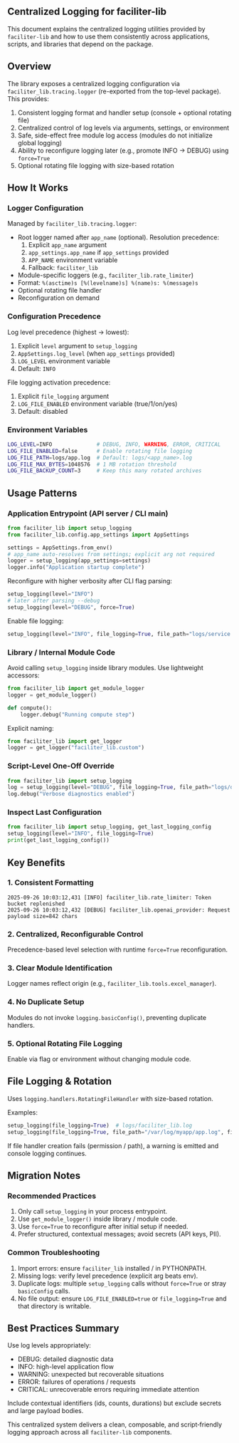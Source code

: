 ## Centralized Logging for faciliter-lib

This document explains the centralized logging utilities provided by `faciliter-lib` and how to use them consistently across applications, scripts, and libraries that depend on the package.

## Overview

The library exposes a centralized logging configuration via `faciliter_lib.tracing.logger` (re-exported from the top-level package). This provides:

1. Consistent logging format and handler setup (console + optional rotating file)
2. Centralized control of log levels via arguments, settings, or environment
3. Safe, side-effect free module log access (modules do not initialize global logging)
4. Ability to reconfigure logging later (e.g., promote INFO → DEBUG) using `force=True`
5. Optional rotating file logging with size-based rotation

## How It Works

### Logger Configuration

Managed by `faciliter_lib.tracing.logger`:

- Root logger named after `app_name` (optional). Resolution precedence:
    1. Explicit `app_name` argument
    2. `app_settings.app_name` if `app_settings` provided
    3. `APP_NAME` environment variable
    4. Fallback: `faciliter_lib`
- Module-specific loggers (e.g., `faciliter_lib.rate_limiter`)
- Format: `%(asctime)s [%(levelname)s] %(name)s: %(message)s`
- Optional rotating file handler
- Reconfiguration on demand

### Configuration Precedence

Log level precedence (highest → lowest):
1. Explicit `level` argument to `setup_logging`
2. `AppSettings.log_level` (when `app_settings` provided)
3. `LOG_LEVEL` environment variable
4. Default: `INFO`

File logging activation precedence:
1. Explicit `file_logging` argument
2. `LOG_FILE_ENABLED` environment variable (true/1/on/yes)
3. Default: disabled

### Environment Variables

```bash
LOG_LEVEL=INFO              # DEBUG, INFO, WARNING, ERROR, CRITICAL
LOG_FILE_ENABLED=false      # Enable rotating file logging
LOG_FILE_PATH=logs/app.log  # Default: logs/<app_name>.log
LOG_FILE_MAX_BYTES=1048576  # 1 MB rotation threshold
LOG_FILE_BACKUP_COUNT=3     # Keep this many rotated archives
```

## Usage Patterns

### Application Entrypoint (API server / CLI main)

```python
from faciliter_lib import setup_logging
from faciliter_lib.config.app_settings import AppSettings

settings = AppSettings.from_env()
# app_name auto-resolves from settings; explicit arg not required
logger = setup_logging(app_settings=settings)
logger.info("Application startup complete")
```

Reconfigure with higher verbosity after CLI flag parsing:

```python
setup_logging(level="INFO")
# later after parsing --debug
setup_logging(level="DEBUG", force=True)
```

Enable file logging:

```python
setup_logging(level="INFO", file_logging=True, file_path="logs/service.log")
```

### Library / Internal Module Code

Avoid calling `setup_logging` inside library modules. Use lightweight accessors:

```python
from faciliter_lib import get_module_logger
logger = get_module_logger()

def compute():
    logger.debug("Running compute step")
```

Explicit naming:

```python
from faciliter_lib import get_logger
logger = get_logger("faciliter_lib.custom")
```

### Script-Level One-Off Override

```python
from faciliter_lib import setup_logging
log = setup_logging(level="DEBUG", file_logging=True, file_path="logs/debug_script.log")
log.debug("Verbose diagnostics enabled")
```

### Inspect Last Configuration

```python
from faciliter_lib import setup_logging, get_last_logging_config
setup_logging(level="INFO", file_logging=True)
print(get_last_logging_config())
```

## Key Benefits

### 1. Consistent Formatting
```
2025-09-26 10:03:12,431 [INFO] faciliter_lib.rate_limiter: Token bucket replenished
2025-09-26 10:03:12,432 [DEBUG] faciliter_lib.openai_provider: Request payload size=842 chars
```

### 2. Centralized, Reconfigurable Control
Precedence-based level selection with runtime `force=True` reconfiguration.

### 3. Clear Module Identification
Logger names reflect origin (e.g., `faciliter_lib.tools.excel_manager`).

### 4. No Duplicate Setup
Modules do not invoke `logging.basicConfig()`, preventing duplicate handlers.

### 5. Optional Rotating File Logging
Enable via flag or environment without changing module code.

## File Logging & Rotation

Uses `logging.handlers.RotatingFileHandler` with size-based rotation.

Examples:
```python
setup_logging(file_logging=True)  # logs/faciliter_lib.log
setup_logging(file_logging=True, file_path="/var/log/myapp/app.log", file_max_bytes=5_000_000, file_backup_count=10)
```

If file handler creation fails (permission / path), a warning is emitted and console logging continues.

## Migration Notes

### Recommended Practices
1. Only call `setup_logging` in your process entrypoint.
2. Use `get_module_logger()` inside library / module code.
3. Use `force=True` to reconfigure after initial setup if needed.
4. Prefer structured, contextual messages; avoid secrets (API keys, PII).

### Common Troubleshooting
1. Import errors: ensure `faciliter_lib` installed / in PYTHONPATH.
2. Missing logs: verify level precedence (explicit arg beats env).
3. Duplicate logs: multiple `setup_logging` calls without `force=True` or stray `basicConfig` calls.
4. No file output: ensure `LOG_FILE_ENABLED=true` or `file_logging=True` and that directory is writable.

## Best Practices Summary

Use log levels appropriately:
- DEBUG: detailed diagnostic data
- INFO: high-level application flow
- WARNING: unexpected but recoverable situations
- ERROR: failures of operations / requests
- CRITICAL: unrecoverable errors requiring immediate attention

Include contextual identifiers (ids, counts, durations) but exclude secrets and large payload bodies.

This centralized system delivers a clean, composable, and script‑friendly logging approach across all `faciliter-lib` components.
